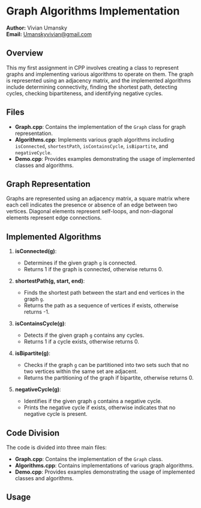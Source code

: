 # Graph Algorithms Implementation

**Author:** Vivian Umansky  
**Email:** Umanskyvivian@gmail.com  

## Overview

This my first assignment in CPP involves creating a class to represent graphs and implementing various algorithms to operate on them. The graph is represented using an adjacency matrix, and the implemented algorithms include determining connectivity, finding the shortest path, detecting cycles, checking bipartiteness, and identifying negative cycles.

## Files

- **Graph.cpp**: Contains the implementation of the `Graph` class for graph representation.
- **Algorithms.cpp**: Implements various graph algorithms including `isConnected`, `shortestPath`, `isContainsCycle`, `isBipartite`, and `negativeCycle`.
- **Demo.cpp**: Provides examples demonstrating the usage of implemented classes and algorithms.

## Graph Representation

Graphs are represented using an adjacency matrix, a square matrix where each cell indicates the presence or absence of an edge between two vertices. Diagonal elements represent self-loops, and non-diagonal elements represent edge connections.

## Implemented Algorithms

1. **isConnected(g)**:
   - Determines if the given graph `g` is connected.
   - Returns 1 if the graph is connected, otherwise returns 0.

2. **shortestPath(g, start, end)**:
   - Finds the shortest path between the start and end vertices in the graph `g`.
   - Returns the path as a sequence of vertices if exists, otherwise returns -1.

3. **isContainsCycle(g)**:
   - Detects if the given graph `g` contains any cycles.
   - Returns 1 if a cycle exists, otherwise returns 0.

4. **isBipartite(g)**:
   - Checks if the graph `g` can be partitioned into two sets such that no two vertices within the same set are adjacent.
   - Returns the partitioning of the graph if bipartite, otherwise returns 0.

5. **negativeCycle(g)**:
   - Identifies if the given graph `g` contains a negative cycle.
   - Prints the negative cycle if exists, otherwise indicates that no negative cycle is present.

## Code Division

The code is divided into three main files:

- **Graph.cpp**: Contains the implementation of the `Graph` class.
- **Algorithms.cpp**: Contains implementations of various graph algorithms.
- **Demo.cpp**: Provides examples demonstrating the usage of implemented classes and algorithms.

## Usage

